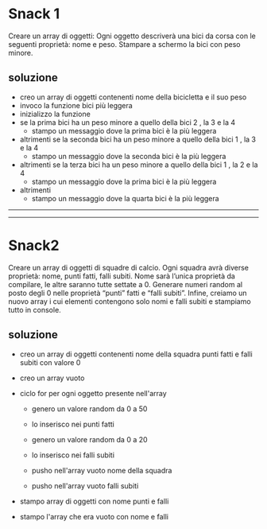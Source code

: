 # Snack 1
Creare un array di oggetti:
Ogni oggetto descriverà una bici da corsa con le seguenti proprietà: nome e peso.
Stampare a schermo la bici con peso minore.

## soluzione

- creo un array di oggetti contenenti nome della bicicletta e il suo peso
- invoco la funzione bici più leggera
- inizializzo la funzione
- se la prima bici ha un peso minore a quello della bici 2 , la 3 e la 4
    - stampo un messaggio dove la prima bici è la più leggera
- altrimenti se la seconda bici ha un peso minore a quello della bici 1 , la 3 e la 4
    - stampo un messaggio dove la seconda bici è la più leggera
- altrimenti se la terza bici ha un peso minore a quello della bici 1 , la 2 e la 4
    - stampo un messaggio dove la prima bici è la più leggera
- altrimenti
    - stampo un messaggio dove la quarta bici è la più leggera

---
---

# Snack2
Creare un array di oggetti di squadre di calcio.
Ogni squadra avrà diverse proprietà: nome, punti fatti, falli subiti.
Nome sarà l’unica proprietà da compilare, le altre saranno tutte settate a 0.
Generare numeri random al posto degli 0 nelle proprietà “punti” fatti e “falli subiti”.
Infine, creiamo un nuovo array i cui elementi contengono solo nomi e falli subiti e stampiamo tutto in console.

## soluzione
- creo un array di oggetti contenenti nome della squadra punti fatti e falli subiti con valore 0
- creo un array vuoto 
- ciclo for per ogni oggetto presente nell'array
    - genero un valore random da 0 a 50
    - lo inserisco nei punti fatti 
    - genero un valore random da 0 a 20
    - lo inserisco nei falli subiti

    - pusho nell'array vuoto nome della squadra 
    - pusho nell'array vuoto falli subiti

- stampo array di oggetti con nome punti e falli
- stampo l'array che era vuoto con nome e falli 
    

